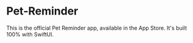 # Pet-Reminder
This is the official Pet Reminder app, available in the App Store. It's built 100% with SwiftUI.
